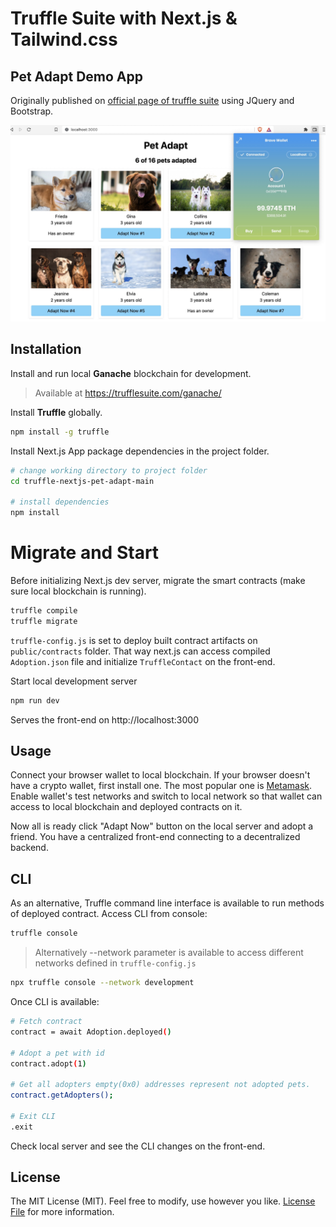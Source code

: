 # Truffle Suite with Next.js & Tailwind.css 

## Pet Adapt Demo App

Originally published on [official page of truffle suite]( https://trufflesuite.com/tutorial/) using JQuery and Bootstrap.

![screenshot](screenshot.jpg)



## Installation

Install and run local **Ganache** blockchain for development.

> Available at https://trufflesuite.com/ganache/



Install **Truffle** globally.

```bash
npm install -g truffle
```



Install Next.js App package dependencies in the project folder.

```bash
# change working directory to project folder
cd truffle-nextjs-pet-adapt-main

# install dependencies
npm install
```


# Migrate and Start



Before initializing Next.js dev server, migrate the smart contracts (make sure local blockchain is running).

```bash
truffle compile
truffle migrate
```

`truffle-config.js` is set to deploy built contract artifacts on `public/contracts` folder.
That way next.js can access compiled `Adoption.json` file and initialize `TruffleContact` on the front-end.



Start local development server

```bash
npm run dev
```

Serves the front-end on http://localhost:3000



## Usage

Connect your browser wallet to local blockchain. If your browser doesn't have a crypto wallet, first install one.
The most popular one is  [Metamask](https://metamask.io/). Enable wallet's test networks and switch to local network
so that wallet can access to local blockchain and deployed contracts on it.

Now all is ready click "Adapt Now" button on the local server and adopt a friend. 
You have a centralized front-end connecting to a decentralized backend.



## CLI

As an alternative, Truffle command line interface is available to run methods of deployed contract. Access CLI from console:

```bash
truffle console
```
> Alternatively --network parameter is available to access different networks defined in `truffle-config.js`

```bash
npx truffle console --network development
```


Once CLI is available:

```bash
# Fetch contract
contract = await Adoption.deployed()

# Adopt a pet with id
contract.adopt(1)

# Get all adopters empty(0x0) addresses represent not adopted pets.
contract.getAdopters();

# Exit CLI
.exit
```



Check local server and see the CLI changes on the front-end.



## License

The MIT License (MIT). Feel free to modify, use however you like. [License File](LICENSE.md) for more information.

